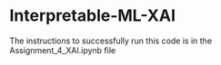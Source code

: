 # Interpretable-ML-XAI

The instructions to successfully run this code is in the Assignment_4_XAI.ipynb file
